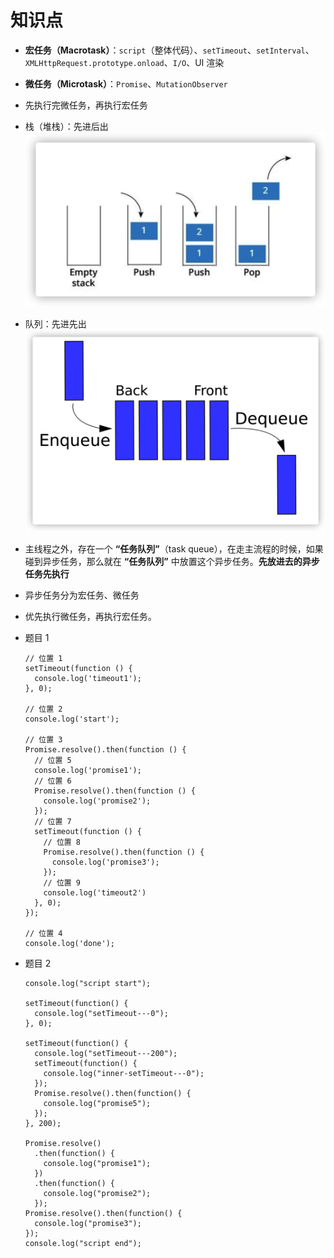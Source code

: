 # 知识点

- **宏任务（Macrotask）**：`script`（整体代码）、`setTimeout`、`setInterval`、`XMLHttpRequest.prototype.onload`、`I/O`、UI 渲染
- **微任务（Microtask）**：`Promise`、`MutationObserver`

- 先执行完微任务，再执行宏任务

- 栈（堆栈）：先进后出
  ![image-20201016161549942](https://raw.githubusercontent.com/wojiaofengzhongzhuifeng/iamge-host-2/master/image-20201016161549942.png)

- 队列：先进先出
  ![image-20201016161620564](https://raw.githubusercontent.com/wojiaofengzhongzhuifeng/iamge-host-2/master/image-20201016161620564.png)

- 主线程之外，存在一个 **“任务队列”**（task queue），在走主流程的时候，如果碰到异步任务，那么就在 **“任务队列”** 中放置这个异步任务。**先放进去的异步任务先执行**

- 异步任务分为宏任务、微任务

- 优先执行微任务，再执行宏任务。

- 题目 1

  ```
  // 位置 1
  setTimeout(function () {
    console.log('timeout1');
  }, 0);
  
  // 位置 2
  console.log('start');
  
  // 位置 3
  Promise.resolve().then(function () {
    // 位置 5
    console.log('promise1');
    // 位置 6
    Promise.resolve().then(function () {
      console.log('promise2');
    });
    // 位置 7
    setTimeout(function () {
      // 位置 8
      Promise.resolve().then(function () {
        console.log('promise3');
      });
      // 位置 9
      console.log('timeout2')
    }, 0);
  });
  
  // 位置 4
  console.log('done');
  ```

- 题目 2

  ```
  console.log("script start");
  
  setTimeout(function() {
    console.log("setTimeout---0");
  }, 0);
  
  setTimeout(function() {
    console.log("setTimeout---200");
    setTimeout(function() {
      console.log("inner-setTimeout---0");
    });
    Promise.resolve().then(function() {
      console.log("promise5");
    });
  }, 200);
  
  Promise.resolve()
    .then(function() {
      console.log("promise1");
    })
    .then(function() {
      console.log("promise2");
    });
  Promise.resolve().then(function() {
    console.log("promise3");
  });
  console.log("script end");
  ```

  







